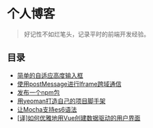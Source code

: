 # 个人博客
> 好记性不如烂笔头，记录平时的前端开发经验。

## 目录
- [简单的自适应高度输入框](https://greenfavo.github.io/blog/demo/auto-height-textarea.html)
- [使用postMessage进行Iframe跨域通信](./docs/05.md)
- [发布一个npm包](./docs/04.md)
- [用yeoman打造自己的项目脚手架](./docs/03.md)
- [让Mocha支持es6语法](./docs/02.md)
- [[译]如何优雅地用Vue创建数据驱动的用户界面](./docs/01.md)

